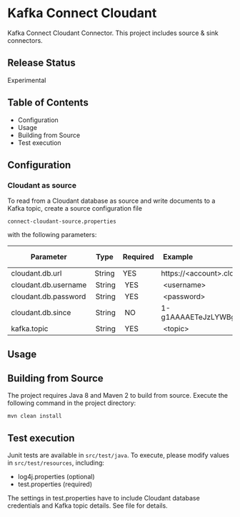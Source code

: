# Kafka Connect Cloudant

Kafka Connect Cloudant Connector. This project includes source & sink connectors.

## Release Status

Experimental

## Table of Contents

* Configuration
* Usage
* Building from Source
* Test execution

## Configuration

### Cloudant as source

To read from a Cloudant database as source and write documents to a Kafka topic, create a source configuration file 

`connect-cloudant-source.properties`

with the following parameters:

Parameter | Type | Required| Example | Default value
--- |:---:| ---|:---| ---
cloudant.db.url|String|YES|https://\<account\>.cloudant.com/\<database\>|None
cloudant.db.username | String | YES | \<username\> | None
cloudant.db.password | String | YES | \<password\> | None
cloudant.db.since | String | NO | 1-g1AAAAETeJzLYWBgYMlgTmGQT0lKzi9.. | 0
kafka.topic | String | YES | \<topic\> | None

## Usage

## Building from Source

The project requires Java 8 and Maven 2 to build from source. Execute the following command in the project directory:

```
mvn clean install
```

## Test execution

Junit tests are available in `src/test/java`. To execute, please modify values in `src/test/resources`, including:

- log4j.properties (optional)
- test.properties (required)

The settings in test.properties have to include Cloudant database credentials and Kafka topic details. See file for details.

